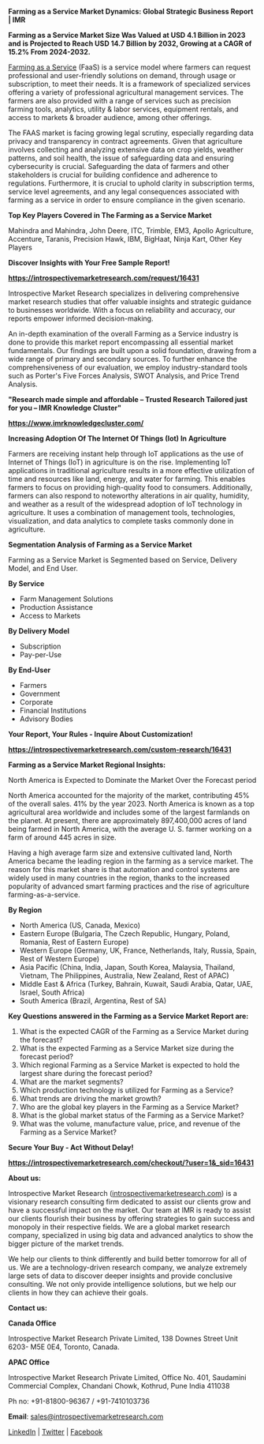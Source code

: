 <p><strong>Farming as a Service Market Dynamics: Global Strategic Business Report | IMR</strong></p>
<p><strong>Farming as a Service Market Size Was Valued at USD 4.1 Billion in 2023 and is Projected to Reach USD 14.7 Billion by 2032, Growing at a CAGR of 15.2% From 2024-2032. </strong></p>
<p><a href="https://introspectivemarketresearch.com/reports/farming-as-a-service-market/">Farming as a Service</a> (FaaS) is a service model where farmers can request professional and user-friendly solutions on demand, through usage or subscription, to meet their needs. It is a framework of specialized services offering a variety of professional agricultural management services. The farmers are also provided with a range of services such as precision farming tools, analytics, utility &amp; labor services, equipment rentals, and access to markets &amp; broader audience, among other offerings.</p>
<p>The FAAS market is facing growing legal scrutiny, especially regarding data privacy and transparency in contract agreements. Given that agriculture involves collecting and analyzing extensive data on crop yields, weather patterns, and soil health, the issue of safeguarding data and ensuring cybersecurity is crucial. Safeguarding the data of farmers and other stakeholders is crucial for building confidence and adherence to regulations. Furthermore, it is crucial to uphold clarity in subscription terms, service level agreements, and any legal consequences associated with farming as a service in order to ensure compliance in the given scenario.</p>
<p><strong>Top Key Players Covered in The Farming as a Service Market</strong></p>
<p>Mahindra and Mahindra, John Deere, ITC, Trimble, EM3, Apollo Agriculture, Accenture, Taranis, Precision Hawk, IBM, BigHaat, Ninja Kart, Other Key Players</p>
<p><strong>Discover Insights with Your Free Sample Report!</strong></p>
<p><a href="https://introspectivemarketresearch.com/request/16431%20"><strong>https://introspectivemarketresearch.com/request/16431 </strong></a></p>
<p>Introspective Market Research specializes in delivering comprehensive market research studies that offer valuable insights and strategic guidance to businesses worldwide. With a focus on reliability and accuracy, our reports empower informed decision-making.</p>
<p>An in-depth examination of the overall Farming as a Service industry is done to provide this market report encompassing all essential market fundamentals. Our findings are built upon a solid foundation, drawing from a wide range of primary and secondary sources. To further enhance the comprehensiveness of our evaluation, we employ industry-standard tools such as Porter's Five Forces Analysis, SWOT Analysis, and Price Trend Analysis.</p>
<p><strong>"Research made simple and affordable &ndash; Trusted Research Tailored just for you &ndash; IMR Knowledge Cluster"</strong></p>
<p><a href="https://www.imrknowledgecluster.com/"><strong>https://www.imrknowledgecluster.com/</strong></a></p>
<p><strong>Increasing Adoption Of The Internet Of Things (Iot) In Agriculture</strong></p>
<p>Farmers are receiving instant help through IoT applications as the use of Internet of Things (IoT) in agriculture is on the rise. Implementing loT applications in traditional agriculture results in a more effective utilization of time and resources like land, energy, and water for farming. This enables farmers to focus on providing high-quality food to consumers. Additionally, farmers can also respond to noteworthy alterations in air quality, humidity, and weather as a result of the widespread adoption of loT technology in agriculture. It uses a combination of management tools, technologies, visualization, and data analytics to complete tasks commonly done in agriculture.</p>
<p><strong>Segmentation Analysis of Farming as a Service Market</strong></p>
<p>Farming as a Service Market is Segmented based on Service, Delivery Model, and End User.</p>
<p><strong>By Service&nbsp; </strong></p>
<ul>
<li>Farm Management Solutions</li>
<li>Production Assistance</li>
<li>Access to Markets</li>
</ul>
<p><strong>By Delivery Model&nbsp;&nbsp;&nbsp;&nbsp;&nbsp;&nbsp;&nbsp; </strong></p>
<ul>
<li>Subscription</li>
<li>Pay-per-Use</li>
</ul>
<p><strong>By End-User&nbsp;&nbsp;&nbsp;&nbsp;&nbsp;&nbsp;&nbsp; </strong></p>
<ul>
<li>Farmers</li>
<li>Government</li>
<li>Corporate</li>
<li>Financial Institutions</li>
<li>Advisory Bodies</li>
</ul>
<p><strong>Your Report, Your Rules - Inquire About Customization!</strong></p>
<p><a href="https://introspectivemarketresearch.com/custom-research/16431"><strong>https://introspectivemarketresearch.com/custom-research/16431</strong></a></p>
<p><strong>Farming as a Service Market Regional Insights:</strong></p>
<p>North America is Expected to Dominate the Market Over the Forecast period</p>
<p>North America accounted for the majority of the market, contributing 45% of the overall sales. 41% by the year 2023. North America is known as a top agricultural area worldwide and includes some of the largest farmlands on the planet. At present, there are approximately 897,400,000 acres of land being farmed in North America, with the average U. S. farmer working on a farm of around 445 acres in size.</p>
<p>Having a high average farm size and extensive cultivated land, North America became the leading region in the farming as a service market. The reason for this market share is that automation and control systems are widely used in many countries in the region, thanks to the increased popularity of advanced smart farming practices and the rise of agriculture farming-as-a-service.</p>
<p><strong>By Region</strong></p>
<ul>
<li>North America (US, Canada, Mexico)</li>
<li>Eastern Europe (Bulgaria, The Czech Republic, Hungary, Poland, Romania, Rest of Eastern Europe)</li>
<li>Western Europe (Germany, UK, France, Netherlands, Italy, Russia, Spain, Rest of Western Europe)</li>
<li>Asia Pacific (China, India, Japan, South Korea, Malaysia, Thailand, Vietnam, The Philippines, Australia, New Zealand, Rest of APAC)</li>
<li>Middle East &amp; Africa (Turkey, Bahrain, Kuwait, Saudi Arabia, Qatar, UAE, Israel, South Africa)</li>
<li>South America (Brazil, Argentina, Rest of SA)</li>
</ul>
<p><strong>Key Questions answered in the Farming as a Service Market Report are:</strong></p>
<ol>
<li>What is the expected CAGR of the Farming as a Service Market during the forecast?</li>
<li>What is the expected Farming as a Service Market size during the forecast period?</li>
<li>Which regional Farming as a Service Market is expected to hold the largest share during the forecast period?</li>
<li>What are the market segments?</li>
<li>Which production technology is utilized for Farming as a Service?</li>
<li>What trends are driving the market growth?</li>
<li>Who are the global key players in the Farming as a Service Market?</li>
<li>What is the global market status of the Farming as a Service Market?</li>
<li>What was the volume, manufacture value, price, and revenue of the Farming as a Service Market?</li>
</ol>
<p><strong>Secure Your Buy - Act Without Delay!</strong></p>
<p><strong><a href="https://introspectivemarketresearch.com/checkout/?user=1&amp;_sid=16431">https://introspectivemarketresearch.com/checkout/?user=1&amp;_sid=16431</a></strong></p>
<p><strong>About us:</strong></p>
<p>Introspective Market Research (<a href="https://introspectivemarketresearch.com/">introspectivemarketresearch.com</a>) is a visionary research consulting firm dedicated to assist our clients grow and have a successful impact on the market. Our team at IMR is ready to assist our clients flourish their business by offering strategies to gain success and monopoly in their respective fields. We are a global market research company, specialized in using big data and advanced analytics to show the bigger picture of the market trends.</p>
<p>We help our clients to think differently and build better tomorrow for all of us. We are a technology-driven research company, we analyze extremely large sets of data to discover deeper insights and provide conclusive consulting. We not only provide intelligence solutions, but we help our clients in how they can achieve their goals.</p>
<p><strong>Contact us:</strong></p>
<p><strong>Canada Office</strong></p>
<p>Introspective Market Research Private Limited, 138 Downes Street Unit 6203- M5E 0E4, Toronto, Canada.</p>
<p><strong>APAC Office</strong></p>
<p>Introspective Market Research Private Limited, Office No. 401, Saudamini Commercial Complex, Chandani Chowk, Kothrud, Pune India 411038</p>
<p>Ph no: +91-81800-96367 / +91-7410103736</p>
<p><strong>Email</strong>: <a href="mailto:sales@introspectivemarketresearch.com">sales@introspectivemarketresearch.com</a></p>
<p><a href="https://www.linkedin.com/company/introspective-market-research/">LinkedIn</a> | <a href="https://twitter.com/IntrospectiveM4">Twitter</a> | <a href="https://www.facebook.com/IntrospectiveMarketResearch/">Facebook</a></p>
